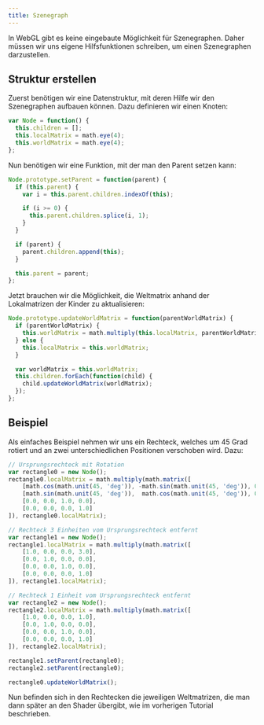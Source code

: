 ```yaml
---
title: Szenegraph
---
```

In WebGL gibt es keine eingebaute Möglichkeit für Szenegraphen. Daher müssen wir uns eigene Hilfsfunktionen schreiben, um einen Szenegraphen darzustellen.

## Struktur erstellen

Zuerst benötigen wir eine Datenstruktur, mit deren Hilfe wir den Szenegraphen aufbauen können. Dazu definieren wir einen Knoten:

```js
var Node = function() {
  this.children = [];
  this.localMatrix = math.eye(4);
  this.worldMatrix = math.eye(4);
};
```

Nun benötigen wir eine Funktion, mit der man den Parent setzen kann:

```js
Node.prototype.setParent = function(parent) {
  if (this.parent) {
    var i = this.parent.children.indexOf(this);

    if (i >= 0) {
      this.parent.children.splice(i, 1);
    }
  }

  if (parent) {
    parent.children.append(this);
  }

  this.parent = parent;
};
```

Jetzt brauchen wir die Möglichkeit, die Weltmatrix anhand der Lokalmatrizen der Kinder zu aktualisieren:

```js
Node.prototype.updateWorldMatrix = function(parentWorldMatrix) {
  if (parentWorldMatrix) {
    this.worldMatrix = math.multiply(this.localMatrix, parentWorldMatrix);
  } else {
    this.localMatrix = this.worldMatrix;
  }

  var worldMatrix = this.worldMatrix;
  this.children.forEach(function(child) {
    child.updateWorldMatrix(worldMatrix);
  });
};
```

## Beispiel

Als einfaches Beispiel nehmen wir uns ein Rechteck, welches um 45 Grad rotiert und an zwei unterschiedlichen Positionen verschoben wird. Dazu:

```js
// Ursprungsrechteck mit Rotation
var rectangle0 = new Node();
rectangle0.localMatrix = math.multiply(math.matrix([
    [math.cos(math.unit(45, 'deg')), -math.sin(math.unit(45, 'deg')), 0.0, 0.0],
    [math.sin(math.unit(45, 'deg')),  math.cos(math.unit(45, 'deg')), 0.0, 0.0],
    [0.0, 0.0, 1.0, 0.0],
    [0.0, 0.0, 0.0, 1.0]
]), rectangle0.localMatrix);

// Rechteck 3 Einheiten vom Ursprungsrechteck entfernt
var rectangle1 = new Node();
rectangle1.localMatrix = math.multiply(math.matrix([
    [1.0, 0.0, 0.0, 3.0],
    [0.0, 1.0, 0.0, 0.0],
    [0.0, 0.0, 1.0, 0.0],
    [0.0, 0.0, 0.0, 1.0]
]), rectangle1.localMatrix);

// Rechteck 1 Einheit vom Ursprungsrechteck entfernt
var rectangle2 = new Node();
rectangle2.localMatrix = math.multiply(math.matrix([
    [1.0, 0.0, 0.0, 1.0],
    [0.0, 1.0, 0.0, 0.0],
    [0.0, 0.0, 1.0, 0.0],
    [0.0, 0.0, 0.0, 1.0]
]), rectangle2.localMatrix);

rectangle1.setParent(rectangle0);
rectangle2.setParent(rectangle0);

rectangle0.updateWorldMatrix();
```

Nun befinden sich in den Rechtecken die jeweiligen Weltmatrizen, die man dann später an den Shader übergibt, wie im vorherigen Tutorial beschrieben.

